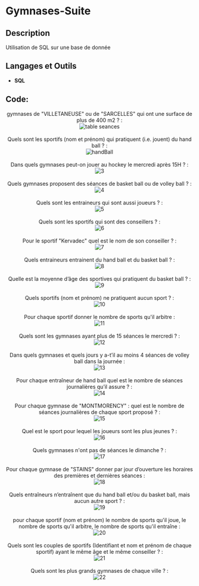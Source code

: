 <h1>Gymnases-Suite</h1>

<h2>Description</h2>
Utilisation de SQL sur une base de donnée  
<br />

<h2>Langages et Outils</h2>

- <b>SQL</b> 


<h2>Code:</h2>

<p align="center">
gymnases de "VILLETANEUSE" ou de "SARCELLES" qui ont une surface de plus de 400 m2 ? : <br/>
<img src="https://i.imgur.com/hucEntB.png" alt="table seances"/>             
<br />
<br />
Quels sont les sportifs (nom et prénom) qui pratiquent (i.e. jouent) du hand ball ?  : <br/>
<img src="https://imgur.com/wc8Olxj" alt="handBall"/>
<br />
<br />
Dans quels gymnases peut-on jouer au hockey le mercredi après 15H ? : <br/>
<img src="https://imgur.com/JVy8gS1" alt="3"/>
<br />
<br />
Quels gymnases proposent des séances de basket ball ou de volley ball ? : <br/>
<img src="https://imgur.com/tW955ta" alt="4"/>
<br />
<br />
Quels sont les entraineurs qui sont aussi joueurs ? : <br/>
<img src="https://imgur.com/o0RDyvc" alt="5"/>
<br />
<br />
Quels sont les sportifs qui sont des conseillers ? : <br/>
<img src="https://imgur.com/Sc3ZaFY" alt="6"/>
<br />
<br />
Pour le sportif "Kervadec" quel est le nom de son conseiller ? : <br/>
<img src="https://imgur.com/NpVaYrg" alt="7"/>
<br />
<br />
Quels entraineurs entrainent du hand ball et du basket ball ? : <br/>
<img src="https://imgur.com/lhiKIrK" alt="8"/>
<br />
<br />
Quelle est la moyenne d’âge des sportives qui pratiquent du basket ball ? : <br/>
<img src="https://imgur.com/sVdBifl" alt="9"/>
<br />
<br />
Quels sportifs (nom et prénom) ne pratiquent aucun sport ? : <br/>
<img src="https://imgur.com/dOfFfwV" alt="10"/>
<br />
<br />
Pour chaque sportif donner le nombre de sports qu'il arbitre : <br/>
<img src="https://imgur.com/v2asAOS" alt="11"/>
<br />
<br />
Quels sont les gymnases ayant plus de 15 séances le mercredi ? : <br/>
<img src="https://imgur.com/uteK7kU" alt="12"/>
<br />
<br />
Dans quels gymnases et quels jours y a-t’il au moins 4 séances de volley ball dans la journée : <br/>
<img src="https://imgur.com/qHdMEZQ" alt="13"/>
<br />
<br />
Pour chaque entraîneur de hand ball quel est le nombre de séances journalières qu’il assure ? : <br/>
<img src="https://imgur.com/qMCt64X" alt="14"/>
<br />
<br />
Pour chaque gymnase de "MONTMORENCY" : quel est le nombre de séances journalières de chaque sport proposé ? : <br/>
<img src="https://imgur.com/TY0SHee" alt="15"/>
<br />
<br />
Quel est le sport pour lequel les joueurs sont les plus jeunes ? : <br/>
<img src="https://imgur.com/dXf9ZH7" alt="16"/>
<br />
<br />
Quels gymnases n'ont pas de séances le dimanche ? : <br/>
<img src="https://imgur.com/undefined" alt="17"/>
<br />
<br />
Pour chaque gymnase de "STAINS" donner par jour d’ouverture les horaires des premières et dernières séances : <br/>
<img src="https://imgur.com/fNFjqak" alt="18"/>
<br />
<br />
Quels entraîneurs n’entraînent que du hand ball et/ou du basket ball, mais aucun autre sport ? : <br/>
<img src="https://imgur.com/YiaMEFy" alt="19"/>
<br />
<br />
pour chaque sportif (nom et prénom) le nombre de sports qu'il joue, le nombre de sports qu'il arbitre, le nombre de sports qu'il entraîne : <br/>
<img src="https://imgur.com/bruwybF" alt="20"/>
<br />
<br />
Quels sont les couples de sportifs (Identifiant et nom et prénom de chaque sportif) ayant le même âge et le même conseiller ? : <br/>
<img src="https://imgur.com/hGTejFA" alt="21"/>
<br />
<br />
Quels sont les plus grands gymnases de chaque ville ? : <br/>
<img src="https://imgur.com/l8yp6lk" alt="22"/>
<br />
<br />


</p>

<!--
 ```diff
- text in red
+ text in green
! text in orange
# text in gray
@@ text in purple (and bold)@@
```
--!>
